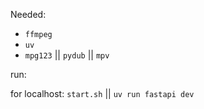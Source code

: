 Needed:

- `ffmpeg`
- `uv`
- `mpg123` || `pydub` || `mpv`

run:

for localhost: `start.sh` || `uv run fastapi dev`
